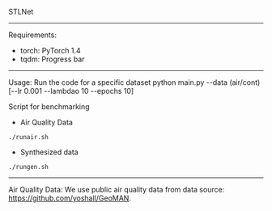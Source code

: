 STLNet

------------------------------------
Requirements:
- torch: PyTorch 1.4
- tqdm: Progress bar

------------------------------------
Usage:
Run the code for a specific dataset
python main.py --data (air/cont) [--lr 0.001 --lambdao 10 --epochs 10]


Script for benchmarking
- Air Quality Data
```
./runair.sh
```
- Synthesized data
```
./rungen.sh
```

-------------------------------------
Air Quality Data:
We use public air quality data from data source: https://github.com/yoshall/GeoMAN.
